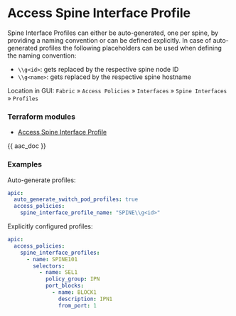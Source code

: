 # Access Spine Interface Profile

Spine Interface Profiles can either be auto-generated, one per spine, by providing a naming convention or can be defined explicitly. In case of auto-generated profiles the following placeholders can be used when defining the naming convention:

* `\\g<id>`: gets replaced by the respective spine node ID
* `\\g<name>`: gets replaced by the respective spine hostname

Location in GUI:
`Fabric` » `Access Policies` » `Interfaces` » `Spine Interfaces` » `Profiles`

### Terraform modules

* [Access Spine Interface Profile](https://registry.terraform.io/modules/netascode/access-spine-interface-profile/aci/latest)

{{ aac_doc }}

### Examples

Auto-generate profiles:

```yaml
apic:
  auto_generate_switch_pod_profiles: true
  access_policies:
    spine_interface_profile_name: "SPINE\\g<id>"
```

Explicitly configured profiles:

```yaml
apic:
  access_policies:
    spine_interface_profiles:
      - name: SPINE101
        selectors:
          - name: SEL1
            policy_group: IPN
            port_blocks:
              - name: BLOCK1
                description: IPN1
                from_port: 1
```
